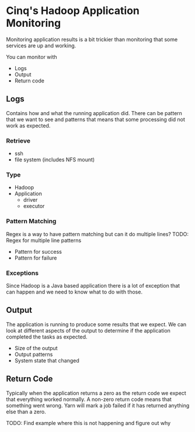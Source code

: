 # Cinq's Hadoop Application Monitoring

Monitoring application results is a bit trickier than monitoring that some services are up and working.

You can monitor with
* Logs
* Output
* Return code


## Logs

Contains how and what the running application did. There can be pattern that we want to see and patterns that means that
some processing did not work as expected.

### Retrieve

* ssh
* file system (includes NFS mount)

### Type

* Hadoop
* Application
    * driver
    * executor

### Pattern Matching

Regex is a way to have pattern matching but can it do multiple lines?
TODO: Regex for multiple line patterns

* Pattern for success
* Pattern for failure

### Exceptions

Since Hadoop is a Java based application there is a lot of exception that can happen and we need to know what to do
with those.

## Output

The application is running to produce some results that we expect. We can look at different aspects of the output to
determine if the application completed the tasks as expected.

* Size of the output
* Output patterns
* System state that changed


## Return Code

Typically when the application returns a zero as the return code we expect that everything worked normally. A non-zero
return code means that something went wrong. Yarn will mark a job failed if it has returned anything else than a zero.

TODO: Find example where this is not happening and figure out why
